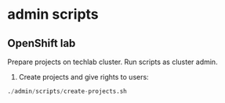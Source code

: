 # admin scripts


## OpenShift lab

Prepare projects on techlab cluster. Run scripts as cluster admin.

1. Create projects and give rights to users:

  ```s
  ./admin/scripts/create-projects.sh
  ```
